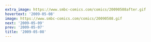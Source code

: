 ```yaml
---
extra_image: https://www.smbc-comics.com/comics/20090508after.gif
hovertext: '2009-05-08'
image: https://www.smbc-comics.com/comics/20090508.gif
next: '2009-05-09'
prev: '2009-05-07'
title: '2009-05-08'
---
```

